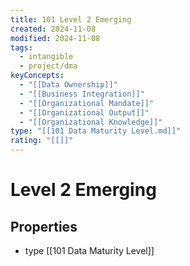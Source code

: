 ```yaml
---
title: 101 Level 2 Emerging
created: 2024-11-08
modified: 2024-11-08
tags:
  - intangible
  - project/dma
keyConcepts:
  - "[[Data Ownership]]"
  - "[[Business Integration]]"
  - "[[Organizational Mandate]]"
  - "[[Organizational Output]]"
  - "[[Organizational Knowledge]]"
type: "[[101 Data Maturity Level.md]]"
rating: "[[]]"
---
```

# Level 2 Emerging
## Properties
- type [[101 Data Maturity Level]]